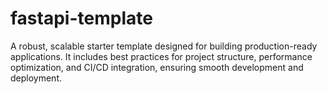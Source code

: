 # fastapi-template
A robust, scalable starter template designed for building production-ready applications. It includes best practices for project structure, performance optimization, and CI/CD integration, ensuring smooth development and deployment.
